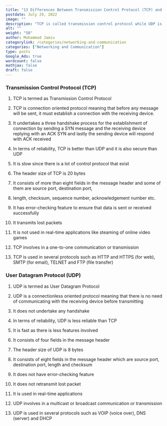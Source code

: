 ```yaml
---
title: "13 Differences Between Transmission Control Protocol (TCP) and User Datagram Protocol (UDP)"
postdate: July 29, 2022
image: ""
description: "TCP is called transmission control protocol while UDP is user datagram protocol"
alt: ""
weight: "58"
author: Mohammad Jamiu
categorylink: /categories/networking-and-communication
categories: ["Networking and Communication"]
type: posts
Google_Ads: true
wordcount: false
mathjax: false
draft: false
---
```


### Transmission Control Protocol (TCP)

1. TCP is termed as Transmission Control Protocol

1. TCP is connection oriented protocol meaning that before any message will be sent, it must establish a connection with the receiving device.

1. It undertakes a three handshake process for the establishment of connection by sending a SYN message and the receiving device replying with an ACK SYN and lastly the sending device will respond with ACK received

1. In terms of reliability, TCP is better than UDP and it is also secure than UDP

1. It is slow since there is a lot of control protocol that exist

1. The header size of TCP is 20 bytes

1. It consists of more than eight fields in the message header and some of them are source port, destination port,
1. length, checksum, sequence number, acknowledgement number etc.

1. It has error-checking feature to ensure that data is sent or received successfully

1. It transmits lost packets

1. It is not used in real-time applications like steaming of online video games

1. TCP involves in a one-to-one communication or transmission

1. TCP is used in several protocols such as HTTP and HTTPS (for web), SMTP (for email), TELNET and FTP (file transfer)

### User Datagram Protocol (UDP)

1. UDP is termed as User Datagram Protocol

1. UDP is a connectionless oriented protocol meaning that there is no need of communicating with the receiving device before transmitting

1. It does not undertake any handshake

1. In terms of reliability, UDP is less reliable than TCP

1. It is fast as there is less features involved

1. It consists of four fields in the message header

1. The header size of UDP is 8 bytes

1. It consists of eight fields in the message header which are source port, destination port, length and checksum

1. It does not have error-checking feature

1. It does not retransmit lost packet

1. It is used in real-time applications

1. UDP involves in a multicast or broadcast communication or transmission

1. UDP is used in several protocols such as VOIP (voice over), DNS (server) and DHCP
